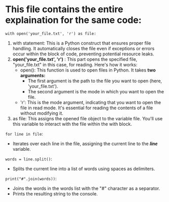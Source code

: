# This file contains the entire explaination for the same code: 

`with open('your_file.txt', 'r') as file:`
<ol>
  <li>with statement: This is a Python construct that ensures proper file handling. It automatically closes the file even if exceptions or errors occur within the block of code, preventing potential resource leaks.</li>
  <li> <b>open('your_file.txt', 'r')</b> : This part opens the specified file, "your_file.txt" in this case, for reading. Here's how it works:
    <ul>
      <li>
        open(): This function is used to open files in Python. It takes <b>two arguments:</b>
          <ul>
            <li>The first argument is the path to the file you want to open (here, 'your_file.txt').</li>
            <li>The second argument is the mode in which you want to open the file.</li>
          </ul>
      </li>
      <li>
        'r': This is the mode argument, indicating that you want to open the file in read mode. It's essential for reading the contents of a file without modifying it.
      </li>
    </ul>  
  </li>
  <li>
    as file: This assigns the opened file object to the variable file. You'll use this variable to interact with the file within the with block.
  </li>
</ol>  

`for line in file`: 
<ul>
  <li>Iterates over each line in the file, assigning the current line to the <b><i>line</i></b> variable.</li>
</ul>  

`words = line.split()`: 
<ul>
  <li>Splits the current line into a list of words using spaces as delimiters.</li>
</ul>  

`print("#".join(words))`: 
<ul>
  <li>Joins the words in the words list with the "#" character as a separator.</li>
  <li>Prints the resulting string to the console.</li>
</ul>
